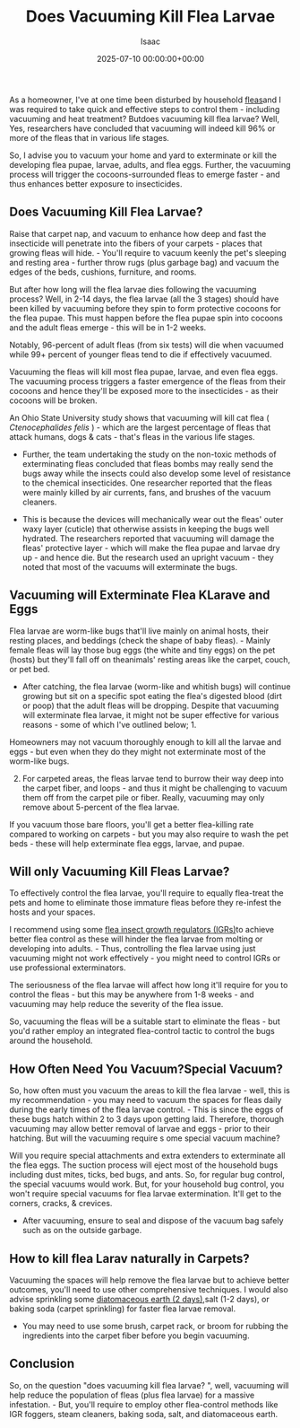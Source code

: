﻿---
title: Does Vacuuming Kill Flea Larvae
description: As a homeowner, I've at one time been disturbed by household fleas and I was required to take quick and effective steps to control them - including vacuuming...
slug: /does-vacuuming-kill-flea-larvae/
date: 2025-07-10 00:00:00+00:00
lastmod: 2025-07-10 00:00:00+03:00
author: Isaac
categories:

- Fleas

- Guide
tags:

- fleas

- doe

- vacuuming
layout: post
---

As a homeowner, I've at one time been disturbed by household [fleas](https://pestpolicy.com/does-apple-cider-vinegar-kill-fleas/)and I was required to take quick and effective steps to control them - including vacuuming and heat treatment? Butdoes vacuuming kill flea larvae? Well, Yes, researchers have concluded that vacuuming will indeed kill 96% or more of the fleas that in various life stages.

So, I advise you to vacuum your home and yard to exterminate or kill the developing flea pupae, larvae, adults, and flea eggs. Further, the vacuuming process will trigger the cocoons-surrounded fleas to emerge faster - and thus enhances better exposure to insecticides.

##  Does Vacuuming Kill Flea Larvae?

Raise that carpet nap, and vacuum to enhance how deep and fast the insecticide will penetrate into the fibers of your carpets - places that growing fleas will hide. - You'll require to vacuum keenly the pet's sleeping and resting area - further throw rugs (plus garbage bag) and vacuum the edges of the beds, cushions, furniture, and rooms.

But after how long will the flea larvae dies following the vacuuming process? Well, in 2-14 days, the flea larvae (all the 3 stages) should have been killed by vacuuming before they spin to form protective cocoons for the flea pupae. This must happen before the flea pupae spin into cocoons and the adult fleas emerge - this will be in 1-2 weeks.

Notably, 96-percent of adult fleas (from six tests) will die when vacuumed while 99+ percent of younger fleas tend to die if effectively vacuumed.

Vacuuming the fleas will kill most flea pupae, larvae, and even flea eggs. The vacuuming process triggers a faster emergence of the fleas from their cocoons and hence they'll be exposed more to the insecticides - as their cocoons will be broken.

An Ohio State University study shows that vacuuming will kill cat flea ( *Ctenocephalides felis* ) - which are the largest percentage of fleas that attack humans, dogs & cats - that's fleas in the various life stages.

- Further, the team undertaking the study on the non-toxic methods of exterminating fleas concluded that fleas bombs may really send the bugs away while the insects could also develop some level of resistance to the chemical insecticides. One researcher reported that the fleas were mainly killed by air currents, fans, and brushes of the vacuum cleaners.

- This is because the devices will mechanically wear out the fleas' outer waxy layer (cuticle) that otherwise assists in keeping the bugs well hydrated. The researchers reported that vacuuming will damage the fleas' protective layer - which will make the flea pupae and larvae dry up - and hence die. But the research used an upright vacuum - they noted that most of the vacuums will exterminate the bugs.

##  Vacuuming will Exterminate Flea KLarave and Eggs

Flea larvae are worm-like bugs that'll live mainly on animal hosts, their resting places, and beddings (check the shape of baby fleas). - Mainly female fleas will lay those bug eggs (the white and tiny eggs) on the pet (hosts) but they'll fall off on theanimals' resting areas like the carpet, couch, or pet bed.

- After catching, the flea larvae (worm-like and whitish bugs) will continue growing but sit on a specific spot eating the flea's digested blood (dirt or poop) that the adult fleas will be dropping. Despite that vacuuming will exterminate flea larvae, it might not be super effective for various reasons - some of which I've outlined below; 1.

Homeowners may not vacuum thoroughly enough to kill all the larvae and eggs - but even when they do they might not exterminate most of the worm-like bugs.

2. For carpeted areas, the fleas larvae tend to burrow their way deep into the carpet fiber, and loops - and thus it might be challenging to vacuum them off from the carpet pile or fiber. Really, vacuuming may only remove about 5-percent of the flea larvae.

If you vacuum those bare floors, you'll get a better flea-killing rate compared to working on carpets - but you may also require to wash the pet beds - these will help exterminate flea eggs, larvae, and pupae.

##  Will only Vacuuming Kill Fleas Larvae?

To effectively control the flea larvae, you'll require to equally flea-treat the pets and home to eliminate those immature fleas before they re-infest the hosts and your spaces.

I recommend using some [flea insect growth regulators (IGRs)](https://pestpolicy.com/best-igr-for-fleas/)to achieve better flea control as these will hinder the flea larvae from molting or developing into adults. - Thus, controlling the flea larvae using just vacuuming might not work effectively - you might need to control IGRs or use professional exterminators.

The seriousness of the flea larvae will affect how long it'll require for you to control the fleas - but this may be anywhere from 1-8 weeks - and vacuuming may help reduce the severity of the flea issue.

So, vacuuming the fleas will be a suitable start to eliminate the fleas - but you'd rather employ an integrated flea-control tactic to control the bugs around the household.

##  How Often Need You Vacuum?Special Vacuum?

So, how often must you vacuum the areas to kill the flea larvae - well, this is my recommendation - you may need to vacuum the spaces for fleas daily during the early times of the flea larvae control. - This is since the eggs of these bugs hatch within 2 to 3 days upon getting laid. Therefore, thorough vacuuming may allow better removal of larvae and eggs - prior to their hatching. But will the vacuuming require s ome special vacuum machine?

Will you require special attachments and extra extenders to exterminate all the flea eggs. The suction process will eject most of the household bugs including dust mites, ticks, bed bugs, and ants. So, for regular bug control, the special vacuums would work. But, for your household bug control, you won't require special vacuums for flea larvae extermination. It'll get to the corners, cracks, & crevices.

- After vacuuming, ensure to seal and dispose of the vacuum bag safely such as on the outside garbage.

##  How to kill flea Larav naturally in Carpets?

Vacuuming the spaces will help remove the flea larvae but to achieve better outcomes, you'll need to use other comprehensive techniques. I would also advise sprinkling some [diatomaceous earth (2 days)](https://pestpolicy.com/diatomaceous-earth-for-fleas/),salt (1-2 days), or baking soda (carpet sprinkling) for faster flea larvae removal.

- You may need to use some brush, carpet rack, or broom for rubbing the ingredients into the carpet fiber before you begin vacuuming.

##  Conclusion

So, on the question "does vacuuming kill flea larvae? ", well, vacuuming will help reduce the population of fleas (plus flea larvae) for a massive infestation. - But, you'll require to employ other flea-control methods like IGR foggers, steam cleaners, baking soda, salt, and diatomaceous earth.
